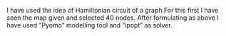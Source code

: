 I have used the idea of Hamiltonian circuit of a graph.For this first I have seen the map given and selected 40 nodes. 
After formulating as above I have used ”Pyomo” modelling tool and ”ipopt” as solver.
